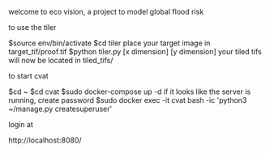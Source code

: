 welcome to eco vision, a project to model global flood risk

to use the tiler

$source env/bin/activate
$cd tiler
place your target image in target_tif/proof.tif
$python tiler.py [x dimension] [y dimension]
your tiled tifs will now be located in tiled_tifs/




to start cvat 

$cd ~
$cd cvat
$sudo docker-compose up -d
if it looks like the server is running, create password
$sudo docker exec -it cvat bash -ic 'python3 ~/manage.py createsuperuser'

login at 

http://localhost:8080/

